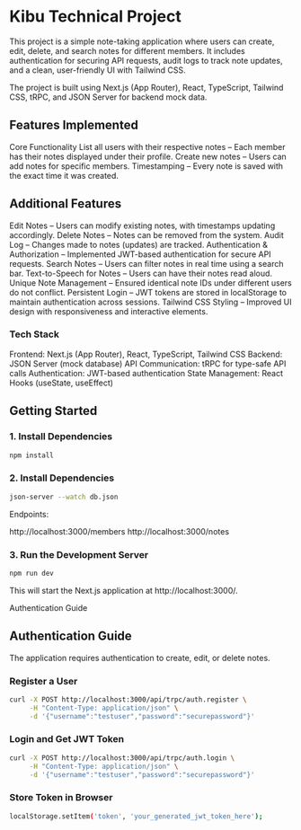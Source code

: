 # Kibu Technical Project

This project is a simple note-taking application where users can create, edit, delete, and search notes for different members. It includes authentication for securing API requests, audit logs to track note updates, and a clean, user-friendly UI with Tailwind CSS.

The project is built using Next.js (App Router), React, TypeScript, Tailwind CSS, tRPC, and JSON Server for backend mock data.

## Features Implemented

Core Functionality
List all users with their respective notes – Each member has their notes displayed under their profile.
Create new notes – Users can add notes for specific members.
Timestamping – Every note is saved with the exact time it was created.

## Additional Features
Edit Notes – Users can modify existing notes, with timestamps updating accordingly.
Delete Notes – Notes can be removed from the system.
Audit Log – Changes made to notes (updates) are tracked.
Authentication & Authorization – Implemented JWT-based authentication for secure API requests.
Search Notes – Users can filter notes in real time using a search bar.
Text-to-Speech for Notes – Users can have their notes read aloud.
Unique Note Management – Ensured identical note IDs under different users do not conflict.
Persistent Login – JWT tokens are stored in localStorage to maintain authentication across sessions.
Tailwind CSS Styling – Improved UI design with responsiveness and interactive elements.

### Tech Stack
Frontend: Next.js (App Router), React, TypeScript, Tailwind CSS
Backend: JSON Server (mock database)
API Communication: tRPC for type-safe API calls
Authentication: JWT-based authentication
State Management: React Hooks (useState, useEffect)

## Getting Started

### 1. Install Dependencies

```bash
npm install
```
### 2. Install Dependencies
```bash
json-server --watch db.json
```
Endpoints:

http://localhost:3000/members
http://localhost:3000/notes

### 3. Run the Development Server
```bash
npm run dev
```
This will start the Next.js application at http://localhost:3000/.

Authentication Guide
## Authentication Guide

The application requires authentication to create, edit, or delete notes.

### Register a User

```sh
curl -X POST http://localhost:3000/api/trpc/auth.register \
     -H "Content-Type: application/json" \
     -d '{"username":"testuser","password":"securepassword"}'
```
### Login and Get JWT Token

```sh
curl -X POST http://localhost:3000/api/trpc/auth.login \
     -H "Content-Type: application/json" \
     -d '{"username":"testuser","password":"securepassword"}'


```

### Store Token in Browser
```sh
localStorage.setItem('token', 'your_generated_jwt_token_here');

```

